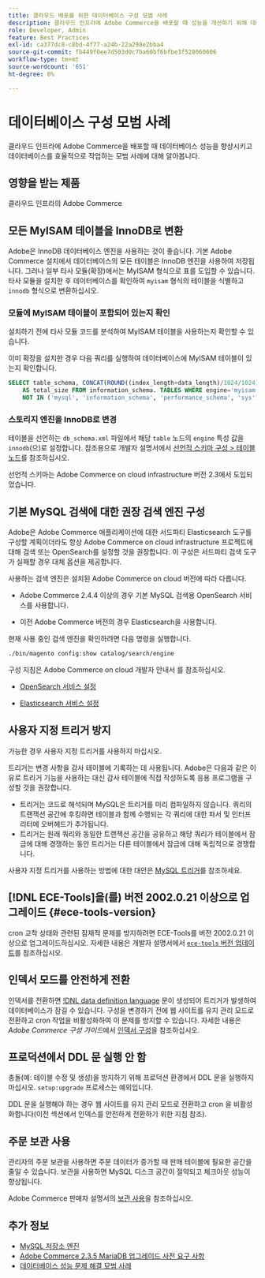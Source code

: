 ```yaml
---
title: 클라우드 배포를 위한 데이터베이스 구성 모범 사례
description: 클라우드 인프라에 Adobe Commerce을 배포할 때 성능을 개선하기 위해 데이터베이스 및 애플리케이션 설정을 구성하는 방법에 대해 알아봅니다.
role: Developer, Admin
feature: Best Practices
exl-id: ca377dc8-c8bd-4f77-a24b-22a298e2bba4
source-git-commit: fb449f0ee7d503d0c7ba60bf6bfbe3f528060606
workflow-type: tm+mt
source-wordcount: '651'
ht-degree: 0%

---
```


# 데이터베이스 구성 모범 사례

클라우드 인프라에 Adobe Commerce을 배포할 때 데이터베이스 성능을 향상시키고 데이터베이스를 효율적으로 작업하는 모범 사례에 대해 알아봅니다.

## 영향을 받는 제품

클라우드 인프라의 Adobe Commerce

## 모든 MyISAM 테이블을 InnoDB로 변환

Adobe은 InnoDB 데이터베이스 엔진을 사용하는 것이 좋습니다. 기본 Adobe Commerce 설치에서 데이터베이스의 모든 테이블은 InnoDB 엔진을 사용하여 저장됩니다. 그러나 일부 타사 모듈(확장)에서는 MyISAM 형식으로 표를 도입할 수 있습니다. 타사 모듈을 설치한 후 데이터베이스를 확인하여 `myisam` 형식의 테이블을 식별하고 `innodb` 형식으로 변환하십시오.

### 모듈에 MyISAM 테이블이 포함되어 있는지 확인

설치하기 전에 타사 모듈 코드를 분석하여 MyISAM 테이블을 사용하는지 확인할 수 있습니다.

이미 확장을 설치한 경우 다음 쿼리를 실행하여 데이터베이스에 MyISAM 테이블이 있는지 확인합니다.

```sql
SELECT table_schema, CONCAT(ROUND((index_length+data_length)/1024/1024),'MB')
    AS total_size FROM information_schema. TABLES WHERE engine='myisam' AND table_schema
    NOT IN ('mysql', 'information_schema', 'performance_schema', 'sys');
```

### 스토리지 엔진을 InnoDB로 변경

테이블을 선언하는 `db_schema.xml` 파일에서 해당 `table` 노드의 `engine` 특성 값을 `innodb`(으)로 설정합니다. 참조용으로 개발자 설명서에서 [선언적 스키마 구성 > 테이블 노드](https://developer.adobe.com/commerce/php/development/components/declarative-schema/configuration/)를 참조하십시오.

선언적 스키마는 Adobe Commerce on cloud infrastructure 버전 2.3에서 도입되었습니다.

## 기본 MySQL 검색에 대한 권장 검색 엔진 구성

Adobe은 Adobe Commerce 애플리케이션에 대한 서드파티 Elasticsearch 도구를 구성할 계획이더라도 항상 Adobe Commerce on cloud infrastructure 프로젝트에 대해 검색 또는 OpenSearch를 설정할 것을 권장합니다. 이 구성은 서드파티 검색 도구가 실패할 경우 대체 옵션을 제공합니다.

사용하는 검색 엔진은 설치된 Adobe Commerce on cloud 버전에 따라 다릅니다.

- Adobe Commerce 2.4.4 이상의 경우 기본 MySQL 검색용 OpenSearch 서비스를 사용합니다.

- 이전 Adobe Commerce 버전의 경우 Elasticsearch을 사용합니다.

현재 사용 중인 검색 엔진을 확인하려면 다음 명령을 실행합니다.

```bash
./bin/magento config:show catalog/search/engine
```

구성 지침은 Adobe Commerce on cloud 개발자 안내서 를 참조하십시오.

- [OpenSearch 서비스 설정](https://devdocs.magento.com/cloud/project/services-opensearch.html)

- [Elasticsearch 서비스 설정](https://devdocs.magento.com/cloud/project/services-elastic.html)

## 사용자 지정 트리거 방지

가능한 경우 사용자 지정 트리거를 사용하지 마십시오.

트리거는 변경 사항을 감사 테이블에 기록하는 데 사용됩니다. Adobe은 다음과 같은 이유로 트리거 기능을 사용하는 대신 감사 테이블에 직접 작성하도록 응용 프로그램을 구성할 것을 권장합니다.

- 트리거는 코드로 해석되며 MySQL은 트리거를 미리 컴파일하지 않습니다. 쿼리의 트랜잭션 공간에 후킹하면 테이블과 함께 수행되는 각 쿼리에 대한 파서 및 인터프리터에 오버헤드가 추가됩니다.
- 트리거는 원래 쿼리와 동일한 트랜잭션 공간을 공유하고 해당 쿼리가 테이블에서 잠금에 대해 경쟁하는 동안 트리거는 다른 테이블에서 잠금에 대해 독립적으로 경쟁합니다.

사용자 지정 트리거를 사용하는 방법에 대한 대안은 [MySQL 트리거](mysql-configuration.md#triggers)를 참조하세요.

## [!DNL ECE-Tools]을(를) 버전 2002.0.21 이상으로 업그레이드 {#ece-tools-version}

cron 교착 상태와 관련된 잠재적 문제를 방지하려면 ECE-Tools를 버전 2002.0.21 이상으로 업그레이드하십시오. 자세한 내용은 개발자 설명서에서 [`ece-tools` 버전 업데이트](https://devdocs.magento.com/cloud/project/ece-tools-update.html)를 참조하십시오.

## 인덱서 모드를 안전하게 전환

<!--This best practice might belong in the Maintenance phase. Database lock prevention might be consolidated under a single heading-->

인덱서를 전환하면 [!DNL data definition language](DDL) 문이 생성되어 트리거가 발생하여 데이터베이스가 잠길 수 있습니다. 구성을 변경하기 전에 웹 사이트를 유지 관리 모드로 전환하고 cron 작업을 비활성화하여 이 문제를 방지할 수 있습니다.
자세한 내용은 *Adobe Commerce 구성 가이드*&#x200B;에서 [인덱서 구성](https://experienceleague.adobe.com/docs/commerce-operations/configuration-guide/cli/manage-indexers.html#configure-indexers-1)을 참조하십시오.

## 프로덕션에서 DDL 문 실행 안 함

충돌(예: 테이블 수정 및 생성)을 방지하기 위해 프로덕션 환경에서 DDL 문을 실행하지 마십시오. `setup:upgrade` 프로세스는 예외입니다.

DDL 문을 실행해야 하는 경우 웹 사이트를 유지 관리 모드로 전환하고 cron 을 비활성화합니다(이전 섹션에서 인덱스를 안전하게 전환하기 위한 지침 참조).

## 주문 보관 사용

관리자의 주문 보관을 사용하면 주문 데이터가 증가할 때 판매 테이블에 필요한 공간을 줄일 수 있습니다. 보관을 사용하면 MySQL 디스크 공간이 절약되고 체크아웃 성능이 향상됩니다.

Adobe Commerce 판매자 설명서의 [보관 사용](https://experienceleague.adobe.com/docs/commerce-admin/stores-sales/order-management/orders/order-archive.html)을 참조하십시오.

## 추가 정보

- [MySQL 저장소 엔진](https://dev.mysql.com/doc/refman/8.0/en/storage-engines.html)
- [Adobe Commerce 2.3.5 MariaDB 업그레이드 사전 요구 사항](../maintenance/mariadb-upgrade.md)
- [데이터베이스 성능 문제 해결 모범 사례](../maintenance/resolve-database-performance-issues.md)

